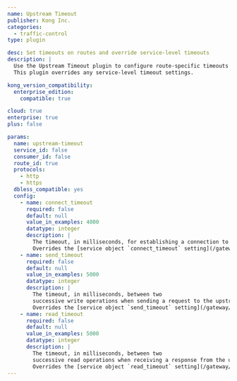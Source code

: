 ```yaml
---
name: Upstream Timeout
publisher: Kong Inc.
categories:
  - traffic-control
type: plugin

desc: Set timeouts on routes and override service-level timeouts
description: |
  Use the Upstream Timeout plugin to configure route-specific timeouts.
  This plugin overrides any service-level timeout settings.

kong_version_compatibility:
  enterprise_edition:
    compatible: true

cloud: true
enterprise: true
plus: false

params:
  name: upstream-timeout
  service_id: false
  consumer_id: false
  route_id: true
  protocols:
    - http
    - https
  dbless_compatible: yes
  config:
    - name: connect_timeout
      required: false
      default: null
      value_in_examples: 4000
      datatype: integer
      description: |
        The timeout, in milliseconds, for establishing a connection to the upstream server.
        Overrides the [service object `connect_timeout` setting](/gateway/latest/admin-api/#service-object).
    - name: send_timeout
      required: false
      default: null
      value_in_examples: 5000
      datatype: integer
      description: |
        The timeout, in milliseconds, between two
        successive write operations when sending a request to the upstream server.
        Overrides the [service object `send_timeout` setting](/gateway/latest/admin-api/#service-object).
    - name: read_timeout
      required: false
      default: null
      value_in_examples: 5000
      datatype: integer
      description: |
        The timeout, in milliseconds, between two
        successive read operations when receiving a response from the upstream server.
        Overrides the [service object `read_timeout` setting](/gateway/latest/admin-api/#service-object).
---
```

